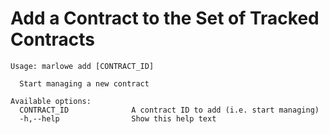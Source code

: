 # Add a Contract to the Set of Tracked Contracts

```console
Usage: marlowe add [CONTRACT_ID]

  Start managing a new contract

Available options:
  CONTRACT_ID              A contract ID to add (i.e. start managing)
  -h,--help                Show this help text
```